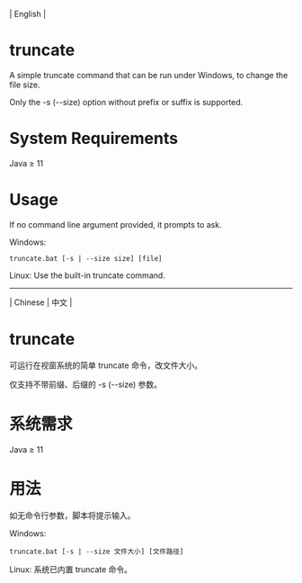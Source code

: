 | English |

# truncate
A simple truncate command that can be run under Windows, to change the file size.

Only the -s (--size) option without prefix or suffix is supported.


# System Requirements
Java ≥ 11

# Usage
If no command line argument provided, it prompts to ask.

Windows:
```dos
truncate.bat [-s | --size size] [file]
```

Linux:
Use the built-in truncate command.

- - - -

| Chinese | 中文 |

# truncate
可运行在视窗系统的简单 truncate 命令，改文件大小。

仅支持不带前缀、后缀的 -s (--size) 参数。

# 系统需求
Java ≥ 11

# 用法
如无命令行参数，脚本将提示输入。

Windows:
```dos
truncate.bat [-s | --size 文件大小] [文件路径]
```

Linux:
系统已内置 truncate 命令。
